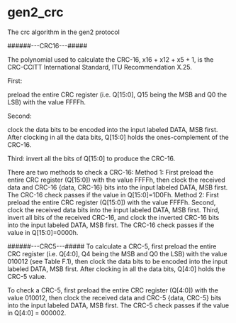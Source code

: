 # gen2_crc
The crc algorithm in the gen2 protocol

######---CRC16---#####

The polynomial used to calculate the CRC-16, x16 + x12 + x5 + 1, is the CRC-CCITT International Standard, ITU Recommendation X.25.

First:

  preload the entire CRC register (i.e. Q[15:0], Q15 being the MSB and Q0 the LSB) with the value FFFFh. 
  
Second:

  clock the data bits to be encoded into the input labeled DATA, MSB first. After clocking in all the data bits, Q[15:0] holds the ones-complement of the CRC-16. 
  
Third:
  invert all the bits of Q[15:0] to produce the CRC-16.
  
There are two methods to check a CRC-16:
Method 1: 
  First preload the entire CRC register (Q[15:0]) with the value FFFFh, then clock the received data and CRC-16 {data, CRC-16} bits into the input labeled DATA, MSB first. The CRC-16 check passes if the value in Q[15:0]=1D0Fh.
Method 2:
  First preload the entire CRC register (Q[15:0]) with the value FFFFh. Second, clock the received data bits into the input labeled DATA, MSB first. Third, invert all bits of the received CRC-16, and clock the inverted CRC-16 bits into the input labeled DATA, MSB first. The CRC-16 check passes if the value in Q[15:0]=0000h.
  
######---CRC5---#####
To calculate a CRC-5, first preload the entire CRC register (i.e. Q[4:0], Q4 being the MSB and Q0 the LSB) with the value 010012 (see Table F.1), then clock the data bits to be encoded into the input labeled DATA, MSB first. After clocking in all the data bits, Q[4:0] holds the CRC-5 value.

To check a CRC-5, first preload the entire CRC register (Q[4:0]) with the value 010012, then clock the received data and CRC-5 {data, CRC-5} bits into the input labeled DATA, MSB first. The CRC-5 check passes if the value in Q[4:0] = 000002.
